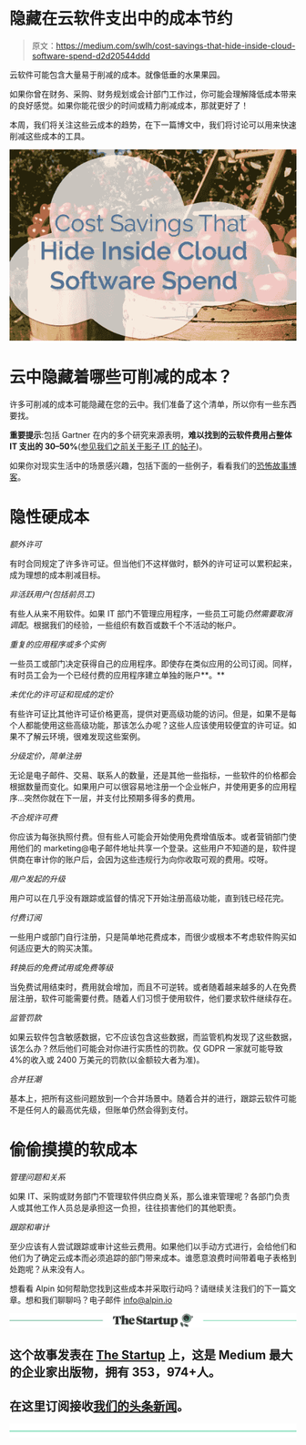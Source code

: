 # 隐藏在云软件支出中的成本节约

> 原文：<https://medium.com/swlh/cost-savings-that-hide-inside-cloud-software-spend-d2d20544ddd>

云软件可能包含大量易于削减的成本。就像低垂的水果果园。

如果你曾在财务、采购、财务规划或会计部门工作过，你可能会理解降低成本带来的良好感觉。如果你能花很少的时间或精力削减成本，那就更好了！

本周，我们将关注这些云成本的趋势，在下一篇博文中，我们将讨论可以用来快速削减这些成本的工具。

![](img/cf850c224c2fb126cb95d0132f277ed0.png)

# 云中隐藏着哪些可削减的成本？

许多可削减的成本可能隐藏在您的云中。我们准备了这个清单，所以你有一些东西要找。

**重要提示**:包括 Gartner 在内的多个研究来源表明，**难以找到的云软件费用占整体 IT 支出的 30–50%**([参见我们之前关于影子 IT 的帖子](https://alpin.io/blog/saas-spread-stampede-cycle/))。

如果你对现实生活中的场景感兴趣，包括下面的一些例子，看看我们的[恐怖故事博客](https://alpin.io/blog/shadow-it-problems/)。

# 隐性硬成本

*额外许可*

有时合同规定了许多许可证。但当他们不这样做时，额外的许可证可以累积起来，成为理想的成本削减目标。

*非活跃用户(包括前员工)*

有些人从来不用软件。如果 IT 部门不管理应用程序，一些员工可能*仍然需要取消调配*。根据我们的经验，一些组织有数百或数千个不活动的帐户。

*重复的应用程序或多个实例*

一些员工或部门决定获得自己的应用程序。即使存在类似应用的公司订阅。同样，有时员工会为一个已经付费的应用程序建立单独的账户**。**

*未优化的许可证和现成的定价*

有些许可证比其他许可证价格更高，提供对更高级功能的访问。但是，如果不是每个人都能使用这些高级功能，那该怎么办呢？这些人应该使用较便宜的许可证。如果不了解云环境，很难发现这些案例。

*分级定价，简单注册*

无论是电子邮件、交易、联系人的数量，还是其他一些指标，一些软件的价格都会根据数量而变化。如果用户可以很容易地注册一个企业帐户，并使用更多的应用程序…突然你就在下一层，并支付比预期多得多的费用。

*不合规许可费*

你应该为每张执照付费。但有些人可能会开始使用免费增值版本。或者营销部门使用他们的 marketing@电子邮件地址共享一个登录。这些用户不知道的是，软件提供商在审计你的账户后，会因为这些违规行为向你收取可观的费用。哎呀。

*用户发起的升级*

用户可以在几乎没有跟踪或监督的情况下开始注册高级功能，直到钱已经花完。

*付费订阅*

一些用户或部门自行注册，只是简单地花费成本，而很少或根本不考虑软件购买如何适应更大的购买决策。

*转换后的免费试用或免费等级*

当免费试用结束时，费用就会增加，而且不可逆转。或者随着越来越多的人在免费层注册，软件可能需要付费。随着人们习惯于使用软件，他们要求软件继续存在。

*监管罚款*

如果云软件包含敏感数据，它不应该包含这些数据，而监管机构发现了这些数据，该怎么办？然后他们可能会对你进行实质性的罚款。仅 GDPR 一家就可能导致 4%的收入或 2400 万美元的罚款(以金额较大者为准)。

*合并狂潮*

基本上，把所有这些问题放到一个合并场景中。随着合并的进行，跟踪云软件可能不是任何人的最高优先级，但账单仍然会得到支付。

# 偷偷摸摸的软成本

*管理问题和关系*

如果 IT、采购或财务部门不管理软件供应商关系，那么谁来管理呢？各部门负责人或其他工作人员总是承担这一负担，往往损害他们的其他职责。

*跟踪和审计*

至少应该有人尝试跟踪或审计这些云费用。如果他们以手动方式进行，会给他们和他们为了确定云成本而必须追踪的部门带来成本。谁愿意浪费时间带着电子表格到处跑呢？从来没有人。

想看看 Alpin 如何帮助您找到这些成本并采取行动吗？请继续关注我们的下一篇文章。想和我们聊聊吗？电子邮件 [info@alpin.io](mailto:info@alpin.io)

[![](img/308a8d84fb9b2fab43d66c117fcc4bb4.png)](https://medium.com/swlh)

## 这个故事发表在 [The Startup](https://medium.com/swlh) 上，这是 Medium 最大的企业家出版物，拥有 353，974+人。

## 在这里订阅接收[我们的头条新闻](http://growthsupply.com/the-startup-newsletter/)。

[![](img/b0164736ea17a63403e660de5dedf91a.png)](https://medium.com/swlh)